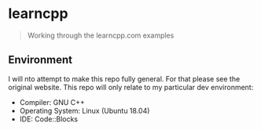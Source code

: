 # learncpp

> Working through the learncpp.com examples

## Environment

I will nto attempt to make this repo fully general. For that please see the original website. This repo will only relate to my particular dev environment:

* Compiler: GNU C++
* Operating System: Linux (Ubuntu 18.04)
* IDE: Code::Blocks

